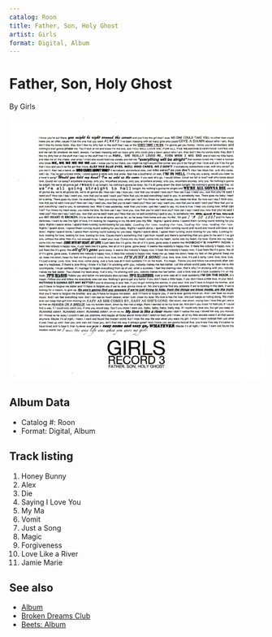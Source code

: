```yaml
---
catalog: Roon
title: Father, Son, Holy Ghost
artist: Girls
format: Digital, Album
---
```


# Father, Son, Holy Ghost

By Girls

![](../../assets/albumcovers/Girls-Father__Son__Holy_Ghost.png)

## Album Data

- Catalog #: Roon
- Format: Digital, Album


## Track listing


1. Honey Bunny
2. Alex
3. Die
4. Saying I Love You
5. My Ma
6. Vomit
7. Just a Song
8. Magic
9. Forgiveness
10. Love Like a River
11. Jamie Marie


## See also

- [Album](Album.md)
- [Broken Dreams Club](Broken_Dreams_Club.md)
- [Beets: Album](../../Beets/Girls/Album.md)
